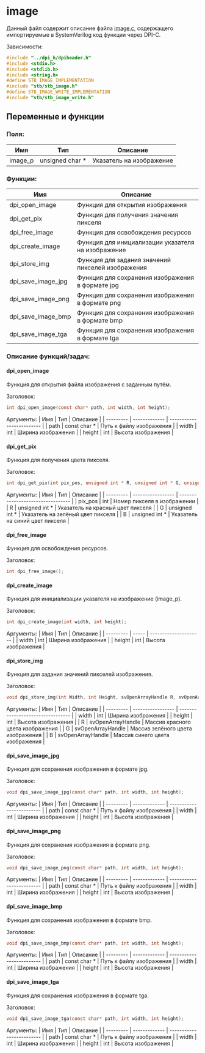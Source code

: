 # image

Данный файл содержит описание файла [image.c](../../ver_classes/dpi_src/image.c), содержащего импортируемые в SystemVerilog код функции через DPI-C. 

Зависимости:
```C
#include "../dpi_h/dpiheader.h"
#include <stdio.h>
#include <stdlib.h>
#include <string.h>
#define STB_IMAGE_IMPLEMENTATION
#include "stb/stb_image.h"
#define STB_IMAGE_WRITE_IMPLEMENTATION
#include "stb/stb_image_write.h"
```

## Переменные и функции 

### Поля:
| Имя       | Тип               | Описание                  |
| --------- | ----------------- | ------------------------- |
| image_p   | unsigned char *   | Указатель на изображение  |

### Функции:
| Имя                   | Описание                                              |
| --------------------- | ----------------------------------------------------- |
| dpi_open_image        | Функция для открытия изображения                      |
| dpi_get_pix           | Функция для получения значения пикселя                |
| dpi_free_image        | Функция для освобождения ресурсов                     |
| dpi_create_image      | Функция для инициализации указателя на изображение    |
| dpi_store_img         | Функция для задания значений пикселей изображения     |
| dpi_save_image_jpg    | Функция для сохранения изображения в формате jpg      |
| dpi_save_image_png    | Функция для сохранения изображения в формате png      |
| dpi_save_image_bmp    | Функция для сохранения изображения в формате bmp      |
| dpi_save_image_tga    | Функция для сохранения изображения в формате tga      |

### Описание функций/задач:

#### dpi_open_image
Функция для открытия файла изображения с заданным путём.

Заголовок:
```C
int dpi_open_image(const char* path, int width, int height);
```

Аргументы:
| Имя       | Тип           | Описание                  |
| --------- | ------------- | ------------------------- |
| path      | const char *  | Путь к файлу изображения  |
| width     | int           | Ширина изображения        |
| height    | int           | Высота изображения        |

#### dpi_get_pix
Функция для получения цвета пикселя.

Заголовок:
```C
int dpi_get_pix(int pix_pos, unsigned int * R, unsigned int * G, unsigned int * B);
```

Аргументы:
| Имя       | Тип               | Описание                          |
| --------- | ----------------- | --------------------------------- |
| pix_pos   | int               | Номер пикселя в изображении       |
| R         | unsigned int *    | Указатель на красный цвет пикселя |
| G         | unsigned int *    | Указатель на зелёный цвет пикселя |
| B         | unsigned int *    | Указатель на синий цвет пикселя   |

#### dpi_free_image
Функция для освобождения ресурсов.

Заголовок:
```C
int dpi_free_image();
```

#### dpi_create_image
Функция для инициализации указателя на изображение (image_p).

Заголовок:
```C
int dpi_create_image(int width, int height);
```

Аргументы:
| Имя       | Тип   | Описание              |
| --------- | ----- | --------------------- |
| width     | int   | Ширина изображения    |
| height    | int   | Высота изображения    |

#### dpi_store_img
Функция для задания значений пикселей изображения.

Заголовок:
```C
void dpi_store_img(int Width, int Height, svOpenArrayHandle R, svOpenArrayHandle G, svOpenArrayHandle B);
```

Аргументы:
| Имя       | Тип               | Описание                          |
| --------- | ----------------- | --------------------------------- |
| width     | int               | Ширина изображения                |
| height    | int               | Высота изображения                |
| R         | svOpenArrayHandle | Массив красного цвета изображения |
| G         | svOpenArrayHandle | Массив зелёного цвета изображения |
| B         | svOpenArrayHandle | Массив синего цвета изображения   |

#### dpi_save_image_jpg
Функция для сохранения изображения в формате jpg.

Заголовок:
```C
void dpi_save_image_jpg(const char* path, int width, int height);
```

Аргументы:
| Имя       | Тип           | Описание                  |
| --------- | ------------- | ------------------------- |
| path      | const char *  | Путь к файлу изображения  |
| width     | int           | Ширина изображения        |
| height    | int           | Высота изображения        |

#### dpi_save_image_png
Функция для сохранения изображения в формате png.

Заголовок:
```C
void dpi_save_image_png(const char* path, int width, int height);
```

Аргументы:
| Имя       | Тип           | Описание                  |
| --------- | ------------- | ------------------------- |
| path      | const char *  | Путь к файлу изображения  |
| width     | int           | Ширина изображения        |
| height    | int           | Высота изображения        |

#### dpi_save_image_bmp
Функция для сохранения изображения в формате bmp.

Заголовок:
```C
void dpi_save_image_bmp(const char* path, int width, int height);
```

Аргументы:
| Имя       | Тип           | Описание                  |
| --------- | ------------- | ------------------------- |
| path      | const char *  | Путь к файлу изображения  |
| width     | int           | Ширина изображения        |
| height    | int           | Высота изображения        |

#### dpi_save_image_tga
Функция для сохранения изображения в формате tga.

Заголовок:
```C
void dpi_save_image_tga(const char* path, int width, int height);
```

Аргументы:
| Имя       | Тип           | Описание                  |
| --------- | ------------- | ------------------------- |
| path      | const char *  | Путь к файлу изображения  |
| width     | int           | Ширина изображения        |
| height    | int           | Высота изображения        |